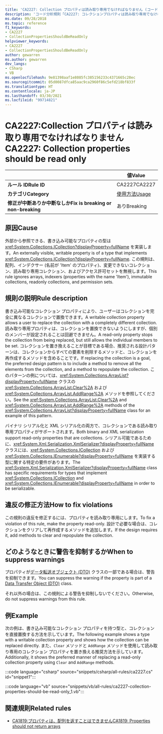 ```yaml
---
title: 'CA2227: Collection プロパティは読み取り専用でなければなりません (コード分析)'
description: 'コード分析規則「CA2227: コレクションプロパティは読み取り専用でなければなりません」について'
ms.date: 09/28/2018
ms.topic: reference
f1_keywords:
- CA2227
- CollectionPropertiesShouldBeReadOnly
helpviewer_keywords:
- CA2227
- CollectionPropertiesShouldBeReadOnly
author: gewarren
ms.author: gewarren
dev_langs:
- CSharp
- VB
ms.openlocfilehash: 9e81398aaf1e8085fc385156233c4371665c28ec
ms.sourcegitcommit: 05d0087dfca85aac9ca2960f86c5efd218bf833f
ms.translationtype: HT
ms.contentlocale: ja-JP
ms.lasthandoff: 03/30/2021
ms.locfileid: "99714821"
---
```

# <a name="ca2227-collection-properties-should-be-read-only"></a><span data-ttu-id="42e8d-103">CA2227:Collection プロパティは読み取り専用でなければなりません</span><span class="sxs-lookup"><span data-stu-id="42e8d-103">CA2227: Collection properties should be read only</span></span>

| | <span data-ttu-id="42e8d-104">値</span><span class="sxs-lookup"><span data-stu-id="42e8d-104">Value</span></span> |
|-|-|
| <span data-ttu-id="42e8d-105">**ルール ID**</span><span class="sxs-lookup"><span data-stu-id="42e8d-105">**Rule ID**</span></span> |<span data-ttu-id="42e8d-106">CA2227</span><span class="sxs-lookup"><span data-stu-id="42e8d-106">CA2227</span></span>|
| <span data-ttu-id="42e8d-107">**カテゴリ**</span><span class="sxs-lookup"><span data-stu-id="42e8d-107">**Category**</span></span> |[<span data-ttu-id="42e8d-108">使用方法</span><span class="sxs-lookup"><span data-stu-id="42e8d-108">Usage</span></span>](usage-warnings.md)|
| <span data-ttu-id="42e8d-109">**修正が中断ありか中断なしか**</span><span class="sxs-lookup"><span data-stu-id="42e8d-109">**Fix is breaking or non-breaking**</span></span> |<span data-ttu-id="42e8d-110">あり</span><span class="sxs-lookup"><span data-stu-id="42e8d-110">Breaking</span></span>|

## <a name="cause"></a><span data-ttu-id="42e8d-111">原因</span><span class="sxs-lookup"><span data-stu-id="42e8d-111">Cause</span></span>

<span data-ttu-id="42e8d-112">外部から参照できる、書き込み可能なプロパティの型は <xref:System.Collections.ICollection?displayProperty=fullName> を実装します。</span><span class="sxs-lookup"><span data-stu-id="42e8d-112">An externally visible, writable property is of a type that implements <xref:System.Collections.ICollection?displayProperty=fullName>.</span></span> <span data-ttu-id="42e8d-113">この規則は、配列、インデクサー (名前が 'Item' のプロパティ)、変更できないコレクション、読み取り専用コレクション、およびアクセス許可セットを無視します。</span><span class="sxs-lookup"><span data-stu-id="42e8d-113">This rule ignores arrays, indexers (properties with the name 'Item'), immutable collections, readonly collections, and permission sets.</span></span>

## <a name="rule-description"></a><span data-ttu-id="42e8d-114">規則の説明</span><span class="sxs-lookup"><span data-stu-id="42e8d-114">Rule description</span></span>

<span data-ttu-id="42e8d-115">書き込み可能なコレクション プロパティにより、ユーザーはコレクションを完全に異なるコレクションで置換できます。</span><span class="sxs-lookup"><span data-stu-id="42e8d-115">A writable collection property allows a user to replace the collection with a completely different collection.</span></span> <span data-ttu-id="42e8d-116">読み取り専用プロパティは、コレクションを置換できないようにしますが、個別のメンバーが設定されることは回避できません。</span><span class="sxs-lookup"><span data-stu-id="42e8d-116">A read-only property stops the collection from being replaced, but still allows the individual members to be set.</span></span> <span data-ttu-id="42e8d-117">コレクションを置き換えることが目標である場合、推奨される設計パターンは、コレクションからすべての要素を削除するメソッドと、コレクションを再作成するメソッドを含めることです。</span><span class="sxs-lookup"><span data-stu-id="42e8d-117">If replacing the collection is a goal, the preferred design pattern is to include a method to remove all the elements from the collection, and a method to repopulate the collection.</span></span> <span data-ttu-id="42e8d-118">このパターンの例については、<xref:System.Collections.ArrayList?displayProperty=fullName> クラスの <xref:System.Collections.ArrayList.Clear%2A> および <xref:System.Collections.ArrayList.AddRange%2A> メソッドを参照してください。</span><span class="sxs-lookup"><span data-stu-id="42e8d-118">See the <xref:System.Collections.ArrayList.Clear%2A> and <xref:System.Collections.ArrayList.AddRange%2A> methods of the <xref:System.Collections.ArrayList?displayProperty=fullName> class for an example of this pattern.</span></span>

<span data-ttu-id="42e8d-119">バイナリ シリアル化と XML シリアル化の両方で、コレクションである読み取り専用プロパティがサポートされます。</span><span class="sxs-lookup"><span data-stu-id="42e8d-119">Both binary and XML serialization support read-only properties that are collections.</span></span> <span data-ttu-id="42e8d-120">シリアル可能であるために、<xref:System.Xml.Serialization.XmlSerializer?displayProperty=fullName> クラスには、<xref:System.Collections.ICollection> および <xref:System.Collections.IEnumerable?displayProperty=fullName> を実装する型に関する特定の要件があります。</span><span class="sxs-lookup"><span data-stu-id="42e8d-120">The <xref:System.Xml.Serialization.XmlSerializer?displayProperty=fullName> class has specific requirements for types that implement <xref:System.Collections.ICollection> and <xref:System.Collections.IEnumerable?displayProperty=fullName> in order to be serializable.</span></span>

## <a name="how-to-fix-violations"></a><span data-ttu-id="42e8d-121">違反の修正方法</span><span class="sxs-lookup"><span data-stu-id="42e8d-121">How to fix violations</span></span>

<span data-ttu-id="42e8d-122">この規則の違反を修正するには、プロパティを読み取り専用にします。</span><span class="sxs-lookup"><span data-stu-id="42e8d-122">To fix a violation of this rule, make the property read-only.</span></span> <span data-ttu-id="42e8d-123">設計で必要な場合は、コレクションをクリアして再作成するメソッドを追加します。</span><span class="sxs-lookup"><span data-stu-id="42e8d-123">If the design requires it, add methods to clear and repopulate the collection.</span></span>

## <a name="when-to-suppress-warnings"></a><span data-ttu-id="42e8d-124">どのようなときに警告を抑制するか</span><span class="sxs-lookup"><span data-stu-id="42e8d-124">When to suppress warnings</span></span>

<span data-ttu-id="42e8d-125">プロパティが[データ転送オブジェクト (DTO)](/previous-versions/msp-n-p/ff649585(v=pandp.10)) クラスの一部である場合は、警告を抑制できます。</span><span class="sxs-lookup"><span data-stu-id="42e8d-125">You can suppress the warning if the property is part of a [Data Transfer Object (DTO)](/previous-versions/msp-n-p/ff649585(v=pandp.10)) class.</span></span>

<span data-ttu-id="42e8d-126">それ以外の場合は、この規則による警告を抑制しないでください。</span><span class="sxs-lookup"><span data-stu-id="42e8d-126">Otherwise, do not suppress warnings from this rule.</span></span>

## <a name="example"></a><span data-ttu-id="42e8d-127">例</span><span class="sxs-lookup"><span data-stu-id="42e8d-127">Example</span></span>

<span data-ttu-id="42e8d-128">次の例は、書き込み可能なコレクション プロパティを持つ型と、コレクションを直接置換する方法を示しています。</span><span class="sxs-lookup"><span data-stu-id="42e8d-128">The following example shows a type with a writable collection property and shows how the collection can be replaced directly.</span></span> <span data-ttu-id="42e8d-129">また、`Clear` メソッドと `AddRange` メソッドを使用して読み取り専用のコレクション プロパティを置き換える推奨方法を示しています。</span><span class="sxs-lookup"><span data-stu-id="42e8d-129">Additionally, it shows the preferred manner of replacing a read-only collection property using `Clear` and `AddRange` methods.</span></span>

:::code language="csharp" source="snippets/csharp/all-rules/ca2227.cs" id="snippet1":::

:::code language="vb" source="snippets/vb/all-rules/ca2227-collection-properties-should-be-read-only_1.vb":::

## <a name="related-rules"></a><span data-ttu-id="42e8d-130">関連規則</span><span class="sxs-lookup"><span data-stu-id="42e8d-130">Related rules</span></span>

- [<span data-ttu-id="42e8d-131">CA1819:プロパティは、配列を返すことはできません</span><span class="sxs-lookup"><span data-stu-id="42e8d-131">CA1819: Properties should not return arrays</span></span>](ca1819.md)
